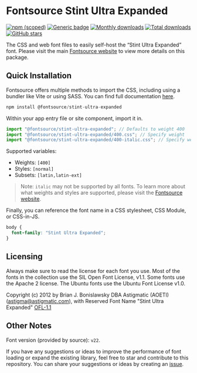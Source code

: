 # Fontsource Stint Ultra Expanded

[![npm (scoped)](https://img.shields.io/npm/v/@fontsource/stint-ultra-expanded?color=brightgreen)](https://www.npmjs.com/package/@fontsource/stint-ultra-expanded) [![Generic badge](https://img.shields.io/badge/fontsource-passing-brightgreen)](https://github.com/fontsource/fontsource) [![Monthly downloads](https://badgen.net/npm/dm/@fontsource/stint-ultra-expanded)](https://github.com/fontsource/fontsource) [![Total downloads](https://badgen.net/npm/dt/@fontsource/stint-ultra-expanded)](https://github.com/fontsource/fontsource) [![GitHub stars](https://img.shields.io/github/stars/fontsource/fontsource.svg?style=social&label=Star)](https://github.com/fontsource/fontsource/stargazers)

The CSS and web font files to easily self-host the “Stint Ultra Expanded” font. Please visit the main [Fontsource website](https://fontsource.org/fonts/stint-ultra-expanded) to view more details on this package.

## Quick Installation

Fontsource offers multiple methods to import the CSS, including using a bundler like Vite or using SASS. You can find full documentation [here](https://fontsource.org/docs/getting-started/introduction).

```javascript
npm install @fontsource/stint-ultra-expanded
```

Within your app entry file or site component, import it in.

```javascript
import "@fontsource/stint-ultra-expanded"; // Defaults to weight 400
import "@fontsource/stint-ultra-expanded/400.css"; // Specify weight
import "@fontsource/stint-ultra-expanded/400-italic.css"; // Specify weight and style
```

Supported variables:
- Weights: `[400]`
- Styles: `[normal]`
- Subsets: `[latin,latin-ext]`

> Note: `italic` may not be supported by all fonts. To learn more about what weights and styles are supported, please visit the [Fontsource website](https://fontsource.org/fonts/stint-ultra-expanded).

Finally, you can reference the font name in a CSS stylesheet, CSS Module, or CSS-in-JS.

```css
body {
  font-family: "Stint Ultra Expanded";
}
```

## Licensing
Always make sure to read the license for each font you use. Most of the fonts in the collection use the SIL Open Font License, v1.1. Some fonts use the Apache 2 license. The Ubuntu fonts use the Ubuntu Font License v1.0.

Copyright (c) 2012 by Brian J. Bonislawsky DBA Astigmatic (AOETI) (astigma@astigmatic.com), with Reserved Font Name "Stint Ultra Expanded"
[OFL-1.1](https://openfontlicense.org)

## Other Notes
Font version (provided by source): `v22`.

If you have any suggestions or ideas to improve the performance of font loading or expand the existing library, feel free to star and contribute to this repository. You can share your suggestions or ideas by creating an [issue](https://github.com/fontsource/fontsource/issues).